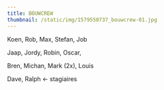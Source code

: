 ```yaml
---
title: BOUWCREW
thumbnail: /static/img/1579550737_bouwcrew-01.jpg
---
```

K﻿oen, Rob, Max, S﻿tefan, Job

Jaap, Jordy,  Robin, O﻿scar,

Bren, M﻿ichan, Mark (2x), Louis 

D﻿ave, Ralph <- stagiaires